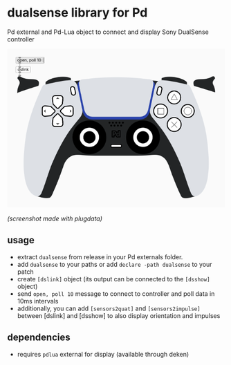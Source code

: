 # dualsense library for Pd
Pd external and Pd-Lua object to connect and display Sony DualSense controller

![dualsense/display.pd screenshot](dualsense-display.png)

*(screenshot made with plugdata)*

## usage

* extract `dualsense` from release in your Pd externals folder.
* add `dualsense` to your paths or add `declare -path dualsense` to your patch
* create `[dslink]` object (its output can be connected to the `[dsshow]` object)
* send `open, poll 10` message to connect to controller and poll data in 10ms intervals
* additionally, you can add `[sensors2quat]` and `[sensors2impulse]` between [dslink] and [dsshow] to also display orientation and impulses

## dependencies

* requires `pdlua` external for display (available through deken)
